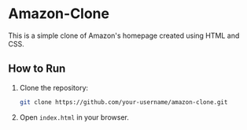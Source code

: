 # Amazon-Clone

This is a simple clone of Amazon's homepage created using HTML and CSS.

## How to Run

1. Clone the repository:
   ```sh
   git clone https://github.com/your-username/amazon-clone.git
2. Open `index.html` in your browser.
